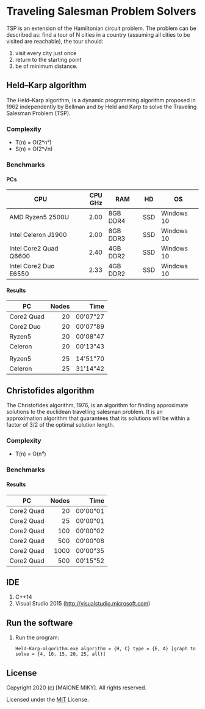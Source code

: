 # Traveling Salesman Problem Solvers
TSP is an extension of the Hamiltonian circuit problem. The problem can be described as: find a tour of N cities in a country (assuming all cities to be visited are reachable), the tour should:
1. visit every city just once
2. return to the starting point
3. be of minimum distance.

## Held–Karp algorithm
The Held–Karp algorithm, is a dynamic programming algorithm proposed in 1962 independently by Bellman and by Held and Karp to solve the Traveling Salesman Problem (TSP).

### Complexity
* T(n) = O(2ⁿn²)
* S(n) = O(2ⁿ√n)

### Benchmarks

#### PCs
| CPU | CPU GHz | RAM | HD | OS | 
| --- | ---------: | -- | -- | -- |
| AMD Ryzen5 2500U | 2.00 | 8GB DDR4 | SSD | Windows 10 |
| Intel Celeron J1900 | 2.00 | 8GB DDR3 | SSD | Windows 10 |
| Intel Core2 Quad Q6600 | 2.40 | 4GB DDR2 | SSD | Windows 10 |
| Intel Core2 Duo E6550 | 2.33 | 4GB DDR2 | SSD | Windows 10 |

#### Results
| PC | Nodes  | Time | 
| -- | -----: | ---: |
| Core2 Quad | 20 | 00'07"27 |
| Core2 Duo | 20 | 00'07"89 |
| Ryzen5 | 20 | 00'08"47 |
| Celeron | 20 | 00'13"43 |
|||
| Ryzen5 | 25 | 14'51"70 |
| Celeron | 25 | 31'14"42 |


## Christofides algorithm
The Christofides algorithm, 1976, is an algorithm for finding approximate solutions to the euclidean travelling salesman problem. It is an approximation algorithm that guarantees that its solutions will be within a factor of 3/2 of the optimal solution length.

### Complexity
* T(n) = O(n⁴)

### Benchmarks

#### Results
| PC | Nodes  | Time | 
| -- | -----: | ---: |
| Core2 Quad | 20 | 00'00"01 |
| Core2 Quad | 25 | 00'00"01 |
| Core2 Quad | 100 | 00'00"02 |
| Core2 Quad | 500 | 00'00"08 |
| Core2 Quad | 1000 | 00'00"35 |
| Core2 Quad | 500 | 00'15"52 |

## IDE
1. C++14
2. Visual Studio 2015 (http://visualstudio.microsoft.com)


## Run the software
1. Run the program:

	```Held-Karp-algorithm.exe algorithm = {H, C} type = {E, A} [graph to solve = {4, 10, 15, 20, 25, all}]```


## License
Copyright 2020 (c) [MAIONE MIKY]. All rights reserved.

Licensed under the [MIT](LICENSE) License.